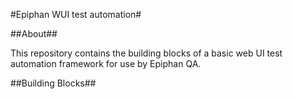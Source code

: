 #Epiphan WUI test automation#

##About##

This repository contains the building blocks of
a basic web UI test automation framework for use by Epiphan QA.

##Building Blocks##
